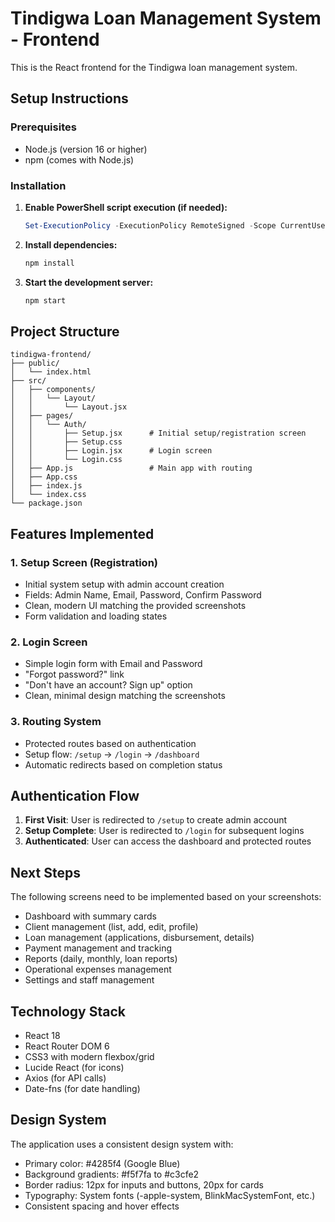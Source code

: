 # Tindigwa Loan Management System - Frontend

This is the React frontend for the Tindigwa loan management system.

## Setup Instructions

### Prerequisites
- Node.js (version 16 or higher)
- npm (comes with Node.js)

### Installation

1. **Enable PowerShell script execution (if needed):**
   ```powershell
   Set-ExecutionPolicy -ExecutionPolicy RemoteSigned -Scope CurrentUser
   ```

2. **Install dependencies:**
   ```bash
   npm install
   ```

3. **Start the development server:**
   ```bash
   npm start
   ```

## Project Structure

```
tindigwa-frontend/
├── public/
│   └── index.html
├── src/
│   ├── components/
│   │   └── Layout/
│   │       └── Layout.jsx
│   ├── pages/
│   │   └── Auth/
│   │       ├── Setup.jsx      # Initial setup/registration screen
│   │       ├── Setup.css
│   │       ├── Login.jsx      # Login screen
│   │       └── Login.css
│   ├── App.js                 # Main app with routing
│   ├── App.css
│   ├── index.js
│   └── index.css
└── package.json
```

## Features Implemented

### 1. Setup Screen (Registration)
- Initial system setup with admin account creation
- Fields: Admin Name, Email, Password, Confirm Password
- Clean, modern UI matching the provided screenshots
- Form validation and loading states

### 2. Login Screen
- Simple login form with Email and Password
- "Forgot password?" link
- "Don't have an account? Sign up" option
- Clean, minimal design matching the screenshots

### 3. Routing System
- Protected routes based on authentication
- Setup flow: `/setup` → `/login` → `/dashboard`
- Automatic redirects based on completion status

## Authentication Flow

1. **First Visit**: User is redirected to `/setup` to create admin account
2. **Setup Complete**: User is redirected to `/login` for subsequent logins  
3. **Authenticated**: User can access the dashboard and protected routes

## Next Steps

The following screens need to be implemented based on your screenshots:
- Dashboard with summary cards
- Client management (list, add, edit, profile)
- Loan management (applications, disbursement, details)
- Payment management and tracking
- Reports (daily, monthly, loan reports)
- Operational expenses management
- Settings and staff management

## Technology Stack

- React 18
- React Router DOM 6
- CSS3 with modern flexbox/grid
- Lucide React (for icons)
- Axios (for API calls)
- Date-fns (for date handling)

## Design System

The application uses a consistent design system with:
- Primary color: #4285f4 (Google Blue)
- Background gradients: #f5f7fa to #c3cfe2
- Border radius: 12px for inputs and buttons, 20px for cards
- Typography: System fonts (-apple-system, BlinkMacSystemFont, etc.)
- Consistent spacing and hover effects
